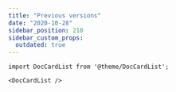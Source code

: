 ```yaml
---
title: "Previous versions"
date: "2020-10-28"
sidebar_position: 210
sidebar_custom_props:
  outdated: true
---
```


```mdx-code-block
import DocCardList from '@theme/DocCardList';

<DocCardList />
```
